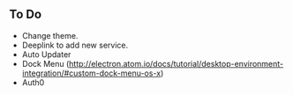 ## To Do

- Change theme.
- Deeplink to add new service.
- Auto Updater
- Dock Menu (http://electron.atom.io/docs/tutorial/desktop-environment-integration/#custom-dock-menu-os-x)
- Auth0

